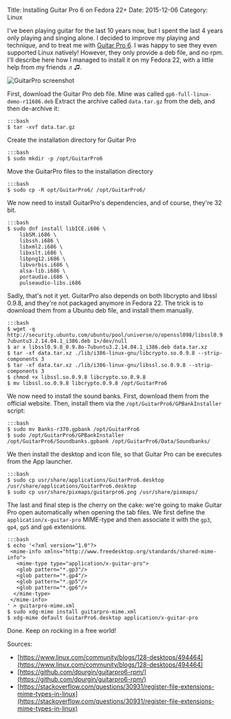Title: Installing Guitar Pro 6 on Fedora 22+
Date: 2015-12-06
Category: Linux

I've been playing guitar for the last 10 years now, but I spent the last 4 years only playing and singing alone. I decided to improve my playing and technique, and to treat me with [Guitar Pro 6](http://www.guitar-pro.com/en/index.php?pg=guitar-pro-6). I was happy to see they even supported Linux natively! However, they only provide a deb file, and no rpm. I'll describe here how I managed to install it on my Fedora 22, with a little help from my friends ♬♫.

![GuitarPro screenshot](https://upload.wikimedia.org/wikipedia/en/0/0a/GP6-pic2.png)

First, download the Guitar Pro deb file. Mine was called ``gp6-full-linux-demo-r11686.deb``
Extract the archive called ``data.tar.gz`` from the deb, and then de-archive it:

    :::bash
    $ tar -xvf data.tar.gz

Create the installation directory for Guitar Pro

    :::bash
    $ sudo mkdir -p /opt/GuitarPro6

Move the GuitarPro files to the installation directory

    :::bash
    $ sudo cp -R opt/GuitarPro6/ /opt/GuitarPro6/

We now need to install GuitarPro's dependencies, and of course, they're 32 bit.

    :::bash
    $ sudo dnf install libICE.i686 \
        libSM.i686 \
        libssh.i686 \
        libxml2.i686 \
        libxslt.i686 \
        libpng12.i686 \
        libvorbis.i686 \
        alsa-lib.i686 \
        portaudio.i686 \
        pulseaudio-libs.i686

Sadly, that's not it yet. GuitarPro also depends on both libcrypto and libssl 0.9.8, and they're not packaged anymore in Fedora 22. The trick is to download them from a Ubuntu deb file, and install them manually.

    :::bash
    $ wget -q http://security.ubuntu.com/ubuntu/pool/universe/o/openssl098/libssl0.9.8_0.9.8o-7ubuntu3.2.14.04.1_i386.deb 1>/dev/null
    $ ar x libssl0.9.8_0.9.8o-7ubuntu3.2.14.04.1_i386.deb data.tar.xz
    $ tar -xf data.tar.xz ./lib/i386-linux-gnu/libcrypto.so.0.9.8 --strip-components 3
    $ tar -xf data.tar.xz ./lib/i386-linux-gnu/libssl.so.0.9.8 --strip-components 3
    $ chmod +x libssl.so.0.9.8 libcrypto.so.0.9.8
    $ mv libssl.so.0.9.8 libcrypto.0.9.8 /opt/GuitarPro6

We now need to install the sound banks. First, download them from the official website. Then, install them via the ``/opt/GuitarPro6/GPBankInstaller`` script:

    :::bash
    $ sudo mv Banks-r370.gpbank /opt/GuitarPro6
    $ sudo /opt/GuitarPro6/GPBankInstaller /opt/GuitarPro6/Soundbanks.gpbank /opt/GuitarPro6/Data/Soundbanks/

We then install the desktop and icon file, so that Guitar Pro can be executes from the App launcher.

    :::bash
    $ sudo cp usr/share/applications/GuitarPro6.desktop /usr/share/applications/GuitarPro6.desktop
    $ sudo cp usr/share/pixmaps/guitarpro6.png /usr/share/pixmaps/

The last and final step is the cherry on the cake: we're going to make Guitar Pro open automatically when opening the tab files. We first define the ``application/x-guitar-pro`` MIME-type and then associate it with the ``gp3``, ``gp4``, ``gp5`` and ``gp6`` extensions.

    :::bash
    $ echo '<?xml version="1.0"?>
     <mime-info xmlns="http://www.freedesktop.org/standards/shared-mime-info">
       <mime-type type="application/x-guitar-pro">
       <glob pattern="*.gp3"/>
       <glob pattern="*.gp4"/>
       <glob pattern="*.gp5"/>
       <glob pattern="*.gp6"/>
      </mime-type>
     </mime-info>
    ' > guitarpro-mime.xml
    $ sudo xdg-mime install guitarpro-mime.xml
    $ xdg-mime default GuitarPro6.desktop application/x-guitar-pro

Done. Keep on rocking in a free world!

Sources:

* [https://www.linux.com/community/blogs/128-desktops/494464](https://www.linux.com/community/blogs/128-desktops/494464)
* [https://github.com/dpurgin/guitarpro6-rpm/](https://github.com/dpurgin/guitarpro6-rpm/)
* [https://stackoverflow.com/questions/30931/register-file-extensions-mime-types-in-linux](https://stackoverflow.com/questions/30931/register-file-extensions-mime-types-in-linux)